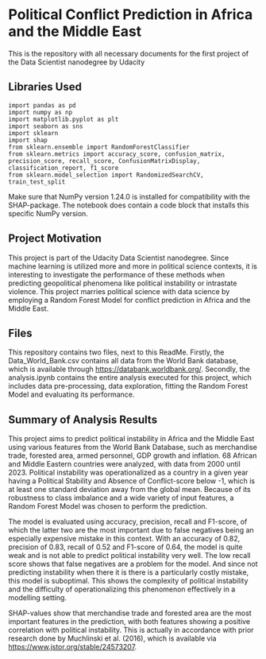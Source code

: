 # Political Conflict Prediction in Africa and the Middle East
This is the repository with all necessary documents for the first project of the Data Scientist nanodegree by Udacity

## Libraries Used

```
import pandas as pd
import numpy as np
import matplotlib.pyplot as plt
import seaborn as sns
import sklearn
import shap
from sklearn.ensemble import RandomForestClassifier
from sklearn.metrics import accuracy_score, confusion_matrix, precision_score, recall_score, ConfusionMatrixDisplay, classification_report, f1_score
from sklearn.model_selection import RandomizedSearchCV, train_test_split
```
Make sure that NumPy version 1.24.0 is installed for compatibility with the SHAP-package. The notebook does contain a code block that installs this specific NumPy version.

## Project Motivation
This project is part of the Udacity Data Scientist nanodegree. Since machine learning is utilized more and more in political science contexts, it is interesting to investigate the performance of these methods when predicting geopolitical phenomena like political instability or intrastate violence. This project marries political science with data science by employing a Random Forest Model for conflict prediction in Africa and the Middle East.

## Files
This repository contains two files, next to this ReadMe. Firstly, the Data_World_Bank.csv contains all data from the World Bank database, which is available through https://databank.worldbank.org/. Secondly, the analysis.ipynb contains the entire analysis executed for this project, which includes data pre-processing, data exploration, fitting the Random Forest Model and evaluating its performance.

## Summary of Analysis Results
This project aims to predict political instability in Africa and the Middle East using various features from the World Bank Database, such as merchandise trade, forested area, armed personnel, GDP growth and inflation. 68 African and Middle Eastern countries were analyzed, with data from 2000 until 2023. Political instability was operationalized as a country in a given year having a Political Stability and Absence of Conflict-score below -1, which is at least one standard deviation away from the global mean. Because of its robustness to class imbalance and a wide variety of input features, a Random Forest Model was chosen to perform the prediction. 

The model is evaluated using accuracy, precision, recall and F1-score, of which the latter two are the most important due to false negatives being an especially expensive mistake in this context. With an accuracy of 0.82, precision of 0.83, recall of 0.52 and F1-score of 0.64, the model is quite weak and is not able to predict political instability very well. The low recall score shows that false negatives are a problem for the model. And since not predicting instability when there it is there is a particularly costly mistake, this model is suboptimal. This shows the complexity of political instability and the difficulty of operationalizing this phenomenon effectively in a modelling setting.

SHAP-values show that merchandise trade and forested area are the most important features in the prediction, with both features showing a positive correlation with political instability. This is actually in accordance with prior research done by Muchlinski et al. (2016), which is available via https://www.jstor.org/stable/24573207. 